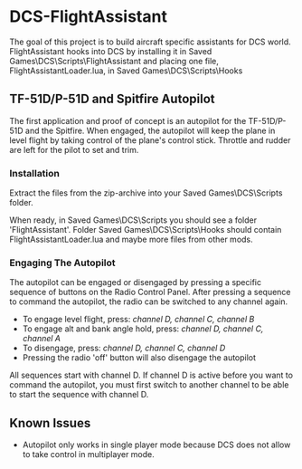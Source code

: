 # DCS-FlightAssistant

The goal of this project is to build aircraft specific assistants for
DCS world.
FlightAssistant hooks into DCS by installing it in
Saved Games\DCS\Scripts\FlightAssistant
and placing one file, FlightAssistantLoader.lua, in
Saved Games\DCS\Scripts\Hooks


## TF-51D/P-51D and Spitfire Autopilot

The first application and proof of concept is an autopilot for the
TF-51D/P-51D and the Spitfire.
When engaged, the autopilot will keep the plane in level flight by taking
control of the plane's control stick. Throttle and rudder are left for the
pilot to set and trim.


### Installation
Extract the files from the zip-archive into your
Saved Games\DCS\Scripts folder.

When ready, in Saved Games\DCS\Scripts you should see a folder
'FlightAssistant'.
Folder Saved Games\DCS\Scripts\Hooks should contain
FlightAssistantLoader.lua and maybe more files from other mods.


### Engaging The Autopilot
The autopilot can be engaged or disengaged by pressing a specific
sequence of buttons on the Radio Control Panel.
After pressing a sequence to command the autopilot, the radio can
be switched to any channel again.

- To engage level flight, press: *channel D, channel C, channel B*
- To engage alt and bank angle hold, press: *channel D, channel C, channel A*
- To disengage, press: *channel D, channel C, channel D*
- Pressing the radio 'off' button will also disengage the autopilot

All sequences start with channel D. If channel D is active before you want to
command the autopilot, you must first switch to another channel to be able to
start the sequence with channel D.

## Known Issues
- Autopilot only works in single player mode because DCS does not allow to take control in multiplayer mode.